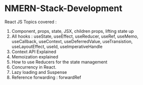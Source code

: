 # NMERN-Stack-Development

React JS Topics covered :

1. Component, props, state, JSX, children props, lifting state up
2. All hooks : useState, useEffect, useReducer, useRef, useMemo, useCallback, useContext, useDeferredValue, useTransistion, useLayoutEffect, useId, useImperativeHandle
3. Context API Explained
4. Memoization explained 
5. How to use Reducers for the state management
6. Concurrency in React.
7. Lazy loading and Suspense
8. Reference forwarding : forwardRef
